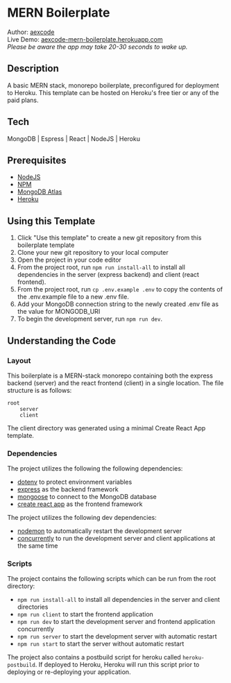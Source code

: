 # MERN Boilerplate
Author: [aexcode](https://aexcode.com) \
Live Demo: [aexcode-mern-boilerplate.herokuapp.com](https://aexcode-mern-boilerplate.herokuapp.com) \
*Please be aware the app may take 20-30 seconds to wake up.*

## Description
A basic MERN stack, monorepo boilerplate, preconfigured for deployment to Heroku. This template can be hosted on Heroku's free tier or any of the paid plans. 

## Tech
MongoDB | Espress | React | NodeJS | Heroku

## Prerequisites
- [NodeJS](https://nodejs.org/en/)
- [NPM](https://www.npmjs.com/)
- [MongoDB Atlas](https://www.mongodb.com/atlas/database)
- [Heroku]()

## Using this Template
1. Click "Use this template" to create a new git repository from this boilerplate template
1. Clone your new git repository to your local computer
1. Open the project in your code editor
1. From the project root, run `npm run install-all` to install all dependencies in the server (express backend) and client (react frontend).
1. From the project root, run `cp .env.example .env` to copy the contents of the .env.example file to a new .env file. 
1. Add your MongoDB connection string to the newly created .env file as the value for MONGODB_URI
1. To begin the development server, run `npm run dev`.

## Understanding the Code
### Layout
This boilerplate is a MERN-stack monorepo containing both the express backend (server) and the react frontend (client) in a single location. The file structure is as follows:
```
root
	server
	client
```

The client directory was generated using a minimal Create React App template.

### Dependencies
The project utilizes the following the following dependencies:
- [dotenv](https://www.npmjs.com/package/dotenv) to protect environment variables
- [express](https://www.npmjs.com/package/express) as the backend framework
- [mongoose](https://www.npmjs.com/package/mongoose) to connect to the MongoDB database
- [create react app](https://create-react-app.dev/) as the frontend framework

The project utilizes the following dev dependencies:
- [nodemon](https://www.npmjs.com/package/nodemon) to automatically restart the development server
- [concurrently](https://www.npmjs.com/package/concurrently) to run the development server and client applications at the same time

### Scripts
The project contains the following scripts which can be run from the root directory:
- `npm run install-all` to install all dependencies in the server and client directories
- `npm run client` to start the frontend application
- `npm run dev` to start the development server and frontend application concurrently
- `npm run server` to start the development server with automatic restart
- `npm run start` to start the server without automatic restart

The project also contains a postbuild script for heroku called `heroku-postbuild`. If deployed to Heroku, Heroku will run this script prior to deploying or re-deploying your application.